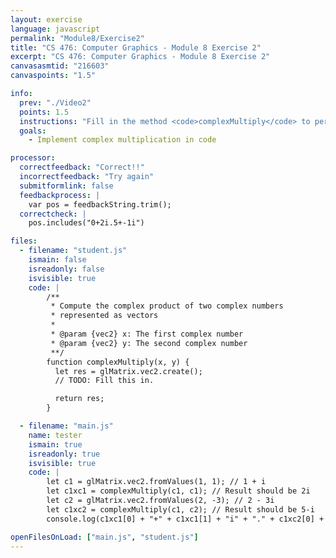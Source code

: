 ```yaml
---
layout: exercise
language: javascript
permalink: "Module8/Exercise2"
title: "CS 476: Computer Graphics - Module 8 Exercise 2"
excerpt: "CS 476: Computer Graphics - Module 8 Exercise 2"
canvasasmtid: "216603"
canvaspoints: "1.5"

info:
  prev: "./Video2"
  points: 1.5
  instructions: "Fill in the method <code>complexMultiply</code> to perform a complex multiplication between two complex numbers, using <code>vec2</code> from the glMatrix library to store the complex numbers in an array of 2 elements.  Recall that the complex product between <b>a+bi</b> and <b>c+di</b> is <b>(ac-bd) + (ad+bc)i"
  goals:
    - Implement complex multiplication in code

processor:  
  correctfeedback: "Correct!!" 
  incorrectfeedback: "Try again"
  submitformlink: false
  feedbackprocess: | 
    var pos = feedbackString.trim();
  correctcheck: |
    pos.includes("0+2i.5+-1i")

files:
  - filename: "student.js"
    ismain: false
    isreadonly: false
    isvisible: true
    code: |
        /**
         * Compute the complex product of two complex numbers 
         * represented as vectors
         * 
         * @param {vec2} x: The first complex number
         * @param {vec2} y: The second complex number
         **/
        function complexMultiply(x, y) {
          let res = glMatrix.vec2.create();
          // TODO: Fill this in.  

          return res;
        }

  - filename: "main.js"
    name: tester
    ismain: true
    isreadonly: true
    isvisible: true
    code: | 
        let c1 = glMatrix.vec2.fromValues(1, 1); // 1 + i
        let c1xc1 = complexMultiply(c1, c1); // Result should be 2i
        let c2 = glMatrix.vec2.fromValues(2, -3); // 2 - 3i
        let c1xc2 = complexMultiply(c1, c2); // Result should be 5-i
        console.log(c1xc1[0] + "+" + c1xc1[1] + "i" + "." + c1xc2[0] + "+" + c1xc2[1] + "i");

openFilesOnLoad: ["main.js", "student.js"]
---
```

